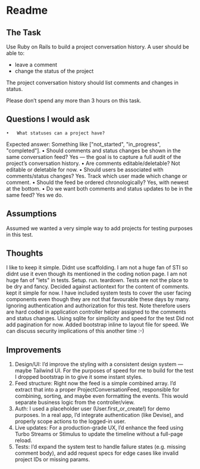 # Readme 

## The Task

Use Ruby on Rails to build a project conversation history. A user should be able to:

- leave a comment
- change the status of the project

The project conversation history should list comments and changes in status. 

Please don’t spend any more than 3 hours on this task.

## Questions I would ask

	•	What statuses can a project have?
Expected answer: Something like ["not_started", "in_progress", "completed"].
	•	Should comments and status changes be shown in the same conversation feed?
Yes — the goal is to capture a full audit of the project’s conversation history.
	•	Are comments editable/deletable?
Not editable or deletable for now.
	•	Should users be associated with comments/status changes?
Yes. Track which user made which change or comment.
	•	Should the feed be ordered chronologically?
Yes, with newest at the bottom.
•	Do we want both comments and status updates to be in the same feed?
Yes we do. 

## Assumptions
Assumed we wanted a very simple way to add projects for testing purposes in this test.


## Thoughts 
I like to keep it simple. Didnt use scaffolding. 
I am not a huge fan of STI so didnt use it even though its mentioned in the coding notion page. 
I am not huge fan of "lets" in tests. Setup. run. teardown. Tests are not the place to be dry and fancy. 
Decided against actiontext for the content of comments. kept it simple for now. 
I have included system tests to cover the user facing components even though they are not that favourable these days by many. 
Ignoring authentication and authorization for this test. Note therefore users are hard coded in application controller helper assigned to the comments and status changes. 
Using sqlite for simplicity and speed for the test
Did not add pagination for now. 
Added bootstrap inline to layout file for speed. We can discuss security implications of this another time :-) 

## Improvements 
1. Design/UI: I’d improve the styling with a consistent design system — maybe Tailwind UI. For the purposes of speed for me to build for the test I dropped bootstrap in to give it some instant styles. 
2. Feed structure: Right now the feed is a simple combined array. I’d extract that into a proper ProjectConversationFeed, responsible for combining, sorting, and maybe even formatting the events. This would separate business logic from the controller/view.
3. Auth: I used a placeholder user (User.first_or_create!) for demo purposes. In a real app, I’d integrate authentication (like Devise), and properly scope actions to the logged-in user.
4. Live updates: For a production-grade UX, I’d enhance the feed using Turbo Streams or Stimulus to update the timeline without a full-page reload.
5. Tests: I’d expand the system test to handle failure states (e.g. missing comment body), and add request specs for edge cases like invalid project IDs or missing params.
